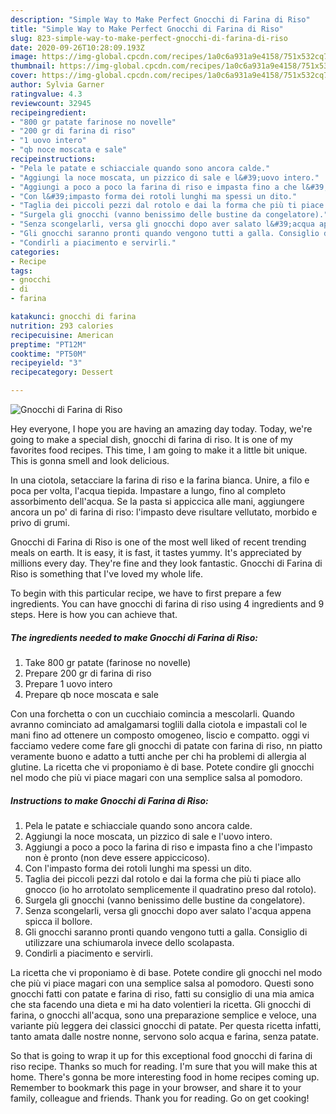 ```yaml
---
description: "Simple Way to Make Perfect Gnocchi di Farina di Riso"
title: "Simple Way to Make Perfect Gnocchi di Farina di Riso"
slug: 823-simple-way-to-make-perfect-gnocchi-di-farina-di-riso
date: 2020-09-26T10:28:09.193Z
image: https://img-global.cpcdn.com/recipes/1a0c6a931a9e4158/751x532cq70/gnocchi-di-farina-di-riso-recipe-main-photo.jpg
thumbnail: https://img-global.cpcdn.com/recipes/1a0c6a931a9e4158/751x532cq70/gnocchi-di-farina-di-riso-recipe-main-photo.jpg
cover: https://img-global.cpcdn.com/recipes/1a0c6a931a9e4158/751x532cq70/gnocchi-di-farina-di-riso-recipe-main-photo.jpg
author: Sylvia Garner
ratingvalue: 4.3
reviewcount: 32945
recipeingredient:
- "800 gr patate farinose no novelle"
- "200 gr di farina di riso"
- "1 uovo intero"
- "qb noce moscata e sale"
recipeinstructions:
- "Pela le patate e schiacciale quando sono ancora calde."
- "Aggiungi la noce moscata, un pizzico di sale e l&#39;uovo intero."
- "Aggiungi a poco a poco la farina di riso e impasta fino a che l&#39;impasto non è pronto (non deve essere appiccicoso)."
- "Con l&#39;impasto forma dei rotoli lunghi ma spessi un dito."
- "Taglia dei piccoli pezzi dal rotolo e dai la forma che più ti piace allo gnocco (io ho arrotolato semplicemente il quadratino preso dal rotolo)."
- "Surgela gli gnocchi (vanno benissimo delle bustine da congelatore)."
- "Senza scongelarli, versa gli gnocchi dopo aver salato l&#39;acqua appena spicca il bollore."
- "Gli gnocchi saranno pronti quando vengono tutti a galla. Consiglio di utilizzare una schiumarola invece dello scolapasta."
- "Condirli a piacimento e servirli."
categories:
- Recipe
tags:
- gnocchi
- di
- farina

katakunci: gnocchi di farina 
nutrition: 293 calories
recipecuisine: American
preptime: "PT12M"
cooktime: "PT50M"
recipeyield: "3"
recipecategory: Dessert

---
```



![Gnocchi di Farina di Riso](https://img-global.cpcdn.com/recipes/1a0c6a931a9e4158/751x532cq70/gnocchi-di-farina-di-riso-recipe-main-photo.jpg)

Hey everyone, I hope you are having an amazing day today. Today, we're going to make a special dish, gnocchi di farina di riso. It is one of my favorites food recipes. This time, I am going to make it a little bit unique. This is gonna smell and look delicious.

In una ciotola, setacciare la farina di riso e la farina bianca. Unire, a filo e poca per volta, l&#39;acqua tiepida. Impastare a lungo, fino al completo assorbimento dell&#39;acqua. Se la pasta si appiccica alle mani, aggiungere ancora un po&#39; di farina di riso: l&#39;impasto deve risultare vellutato, morbido e privo di grumi.

Gnocchi di Farina di Riso is one of the most well liked of recent trending meals on earth. It is easy, it is fast, it tastes yummy. It's appreciated by millions every day. They're fine and they look fantastic. Gnocchi di Farina di Riso is something that I've loved my whole life.


To begin with this particular recipe, we have to first prepare a few ingredients. You can have gnocchi di farina di riso using 4 ingredients and 9 steps. Here is how you can achieve that.

<!--inarticleads1-->

##### The ingredients needed to make Gnocchi di Farina di Riso:

1. Take 800 gr patate (farinose no novelle)
1. Prepare 200 gr di farina di riso
1. Prepare 1 uovo intero
1. Prepare qb noce moscata e sale


Con una forchetta o con un cucchiaio comincia a mescolarli. Quando avranno cominciato ad amalgamarsi toglili dalla ciotola e impastali col le mani fino ad ottenere un composto omogeneo, liscio e compatto. oggi vi facciamo vedere come fare gli gnocchi di patate con farina di riso, nn piatto veramente buono e adatto a tutti anche per chi ha problemi di allergia al glutine. La ricetta che vi proponiamo è di base. Potete condire gli gnocchi nel modo che più vi piace magari con una semplice salsa al pomodoro. 

<!--inarticleads2-->

##### Instructions to make Gnocchi di Farina di Riso:

1. Pela le patate e schiacciale quando sono ancora calde.
1. Aggiungi la noce moscata, un pizzico di sale e l&#39;uovo intero.
1. Aggiungi a poco a poco la farina di riso e impasta fino a che l&#39;impasto non è pronto (non deve essere appiccicoso).
1. Con l&#39;impasto forma dei rotoli lunghi ma spessi un dito.
1. Taglia dei piccoli pezzi dal rotolo e dai la forma che più ti piace allo gnocco (io ho arrotolato semplicemente il quadratino preso dal rotolo).
1. Surgela gli gnocchi (vanno benissimo delle bustine da congelatore).
1. Senza scongelarli, versa gli gnocchi dopo aver salato l&#39;acqua appena spicca il bollore.
1. Gli gnocchi saranno pronti quando vengono tutti a galla. Consiglio di utilizzare una schiumarola invece dello scolapasta.
1. Condirli a piacimento e servirli.


La ricetta che vi proponiamo è di base. Potete condire gli gnocchi nel modo che più vi piace magari con una semplice salsa al pomodoro. Questi sono gnocchi fatti con patate e farina di riso, fatti su consiglio di una mia amica che sta facendo una dieta e mi ha dato volentieri la ricetta. Gli gnocchi di farina, o gnocchi all&#39;acqua, sono una preparazione semplice e veloce, una variante più leggera dei classici gnocchi di patate. Per questa ricetta infatti, tanto amata dalle nostre nonne, servono solo acqua e farina, senza patate. 

So that is going to wrap it up for this exceptional food gnocchi di farina di riso recipe. Thanks so much for reading. I'm sure that you will make this at home. There's gonna be more interesting food in home recipes coming up. Remember to bookmark this page in your browser, and share it to your family, colleague and friends. Thank you for reading. Go on get cooking!
